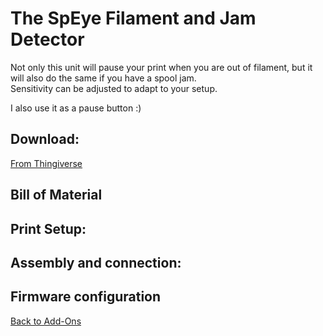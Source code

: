 # The SpEye Filament and Jam Detector

Not only this unit will pause your print when you are out of filament, but it will also do the same if you have a spool jam.  
Sensitivity can be adjusted to adapt to your setup.

I also use it as a pause button :)  

## Download: 
[From Thingiverse](https://www.thingiverse.com/thing:4299458)

## Bill of Material

## Print Setup:

## Assembly and connection:

## Firmware configuration

[Back to Add-Ons](/modsandmore.md)
